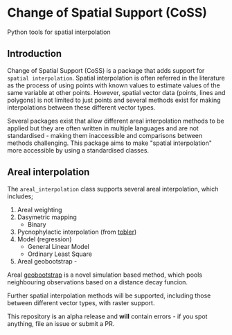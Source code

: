 # Change of Spatial Support (CoSS)

Python tools for spatial interpolation

## Introduction

Change of Spatial Support (CoSS) is a package that adds support for `spatial interpolation`.
Spatial interpolation is often referred in the literature as the process of using points with known values to estimate values of the same variable at other points.
However, spatial vector data (points, lines and polygons) is not limited to just points and several methods exist for making interpolations between these different vector types.

Several packages exist that allow different areal interpolation methods to be applied but they are often written in multiple languages and are not standardised - making them inaccessible and comparisons between methods challenging.
This package aims to make "spatial interpolation" more accessible by using a standardised classes.

## Areal interpolation
The `areal_interpolation` class supports several areal interpolation, which includes;
1. Areal weighting
2. Dasymetric mapping
	- Binary
3. Pycnophylactic interpolation (from [tobler](https://github.com/pysal/tobler))
4. Model (regression)
	- General Linear Model
	- Ordinary Least Square
5. Areal geobootstrap - 

Areal [geobootstrap](https://github.com/tastatham/geobootstrap) is a novel simulation based method, which pools neighbouring observations based on a distance decay funcion.

Further spatial interpolation methods will be supported, including those between different vector types, with raster support.

This repository is an alpha release and **will** contain errors - if you spot anything, file an issue or submit a PR.
